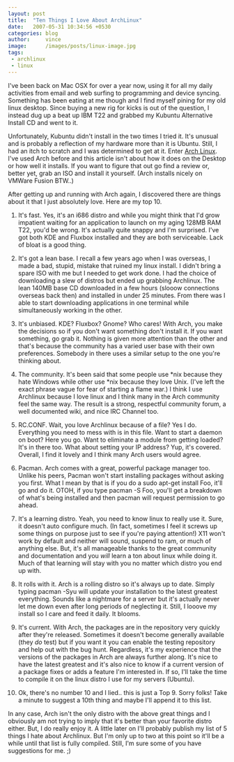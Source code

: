 ```yaml
---
layout: post
title:  "Ten Things I Love About ArchLinux"
date:   2007-05-31 10:34:56 +0530
categories: blog
author:     vince
image:      /images/posts/linux-image.jpg
tags:
 - archlinux
 - linux
---
```


I've been back on Mac OSX for over a year now, using it for all my daily activities from email and web surfing to programming and device syncing. Something has been eating at me though and I find myself pining for my old linux desktop. Since buying a new rig for kicks is out of the question, I instead dug up a beat up IBM T22 and grabbed my Kubuntu Alternative Install CD and went to it.

Unfortunately, Kubuntu didn't install in the two times I tried it. It's unusual and is probably a reflection of my hardware more than it is Ubuntu. Still, I had an itch to scratch and I was determined to get at it. Enter [Arch Linux](https://www.archlinux.org/). I've used Arch before and this article isn't about how it does on the Desktop or how well it installs. If you want to figure that out go find a review or, better yet, grab an ISO and install it yourself. (Arch installs nicely on VMWare Fusion BTW..)

After getting up and running with Arch again, I discovered there are things about it that I just absolutely love. Here are my top 10.


1.    It's fast. Yes, it's an i686 distro and while you might think that I'd grow impatient waiting for an application to launch on my aging 128MB RAM T22, you'd be wrong. It's actually quite snappy and I'm surprised. I've got both KDE and Fluxbox installed and they are both serviceable. Lack of bloat is a good thing.

2.    It's got a lean base. I recall a few years ago when I was overseas, I made a bad, stupid, mistake that ruined my linux install. I didn't bring a spare ISO with me but I needed to get work done. I had the choice of downloading a slew of distros but ended up grabbing Archlinux. The lean 140MB base CD downloaded in a few hours (slooow connections overseas back then) and installed in under 25 minutes. From there was I able to start downloading applications in one terminal while simultaneously working in the other.

3.    It's unbiased. KDE? Fluxbox? Gnome? Who cares! With Arch, you make the decisions so if you don't want something don't install it. If you want something, go grab it. Nothing is given more attention than the other and that's because the community has a varied user base with their own preferences. Somebody in there uses a similar setup to the one you're thinking about.

4.    The community. It's been said that some people use *nix because they hate Windows while other use *nix because they love Unix. (I've left the exact phrase vague for fear of starting a flame war.) I think I use Archlinux because I love linux and I think many in the Arch community feel the same way. The result is a strong, respectful community forum, a well documented wiki, and nice IRC Channel too.

5.    RC.CONF. Wait, you love Archlinux because of a file? Yes I do. Everything you need to mess with is in this file. Want to start a daemon on boot? Here you go. Want to eliminate a module from getting loaded? It's in there too. What about setting your IP address? Yup, it's covered. Overall, I find it lovely and I think many Arch users would agree.

6.    Pacman. Arch comes with a great, powerful package manager too. Unlike his peers, Pacman won't start installing packages without asking you first. What I mean by that is if you do a sudo apt-get install Foo, it'll go and do it. OTOH, if you type pacman -S Foo, you'll get a breakdown of what's being installed and then pacman will request permission to go ahead.

7.    It's a learning distro. Yeah, you need to know linux to really use it. Sure, it doesn't auto configure much. (In fact, sometimes I feel it screws up some things on purpose just to see if you're paying attention!) X11 won't work by default and neither will sound, suspend to ram, or much of anything else. But, it's all manageable thanks to the great community and documentation and you *will* learn a ton about linux while doing it. Much of that learning will stay with you no matter which distro you end up with.

8.    It rolls with it. Arch is a rolling distro so it's always up to date. Simply typing pacman -Syu will update your installation to the latest greatest everything. Sounds like a nightmare for a server but it's actually never let me down even after long periods of neglecting it. Still, I looove my install so I care and feed it daily. It blooms.

9.    It's current. With Arch, the packages are in the repository very quickly after they're released. Sometimes it doesn't become generally available (they *do* test) but if you want it you can enable the testing repository and help out with the bug hunt. Regardless, it's my experience that the versions of the packages in Arch are always further along. It's nice to have the latest greatest and it's also nice to know if a current version of a package fixes or adds a feature I'm interested in. If so, I'll take the time to compile it on the linux distro I use for my servers (Ubuntu).

10.    Ok, there's no number 10 and I lied.. this is just a Top 9. Sorry folks! Take a minute to suggest a 10th thing and maybe I'll append it to this list.

In any case, Arch isn't the only distro with the above great things and I obviously am not trying to imply that it's better than your favorite distro either. But, I do really enjoy it. A little later on I'll probably publish my list of 5 things I hate about Archlinux. But I'm only up to two at this point so it'll be a while until that list is fully compiled. Still, I'm sure some of you have suggestions for me. ;)
